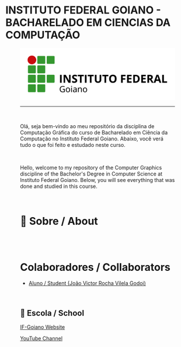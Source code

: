 # INSTITUTO FEDERAL GOIANO - BACHARELADO EM CIENCIAS DA COMPUTAÇÃO
<figure>

  <img src="logo IF-Goiano.png" alt="IF-Goiano logo">

---

<br>
  
Olá, seja bem-vindo ao meu repositório da disciplina de Computação Gráfica do curso de Bacharelado em Ciência da Computação no Instituto Federal Goiano. Abaixo, você verá tudo o que foi feito e estudado neste curso.
  

<br>

Hello, welcome to my repository of the Computer Graphics discipline of the Bachelor's Degree in Computer Science at Instituto Federal Goiano. Below, you will see everything that was done and studied in this course.
  
<br>

# :rocket: Sobre / About



<br>



<br>



# Colaboradores / Collaborators

  * [Aluno / Student (João Victor Rocha Vilela Godoi)](https://github.com/Joao-Victor-RVG)

<br>


## 🏫 Escola / School 

[IF-Goiano Website](https://ifgoiano.edu.br/home/index.php)

[YouTube Channel](https://www.youtube.com/user/ifgoiano)

